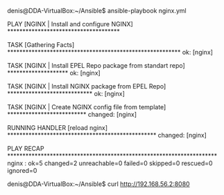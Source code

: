 denis@DDA-VirtualBox:~/Ansible$ ansible-playbook nginx.yml

PLAY [NGINX | Install and configure NGINX] *************************************

TASK [Gathering Facts] *********************************************************
ok: [nginx]

TASK [NGINX | Install EPEL Repo package from standart repo] ********************
ok: [nginx]

TASK [NGINX | Install NGINX package from EPEL Repo] ****************************
ok: [nginx]

TASK [NGINX | Create NGINX config file from template] **************************
changed: [nginx]

RUNNING HANDLER [reload nginx] *************************************************
changed: [nginx]

PLAY RECAP *********************************************************************
nginx                      : ok=5    changed=2    unreachable=0    failed=0    skipped=0    rescued=0    ignored=0   

denis@DDA-VirtualBox:~/Ansible$ curl http://192.168.56.2:8080
<!DOCTYPE HTML PUBLIC "-//W3C//DTD HTML 4.01 Transitional//EN">
<html>
<head>
  <title>Welcome to CentOS</title>
  <style rel="stylesheet" type="text/css"> 

	html {
	background-image:url(img/html-background.png);
	background-color: white;
	font-family: "DejaVu Sans", "Liberation Sans", sans-serif;
	font-size: 0.85em;
	line-height: 1.25em;
	margin: 0 4% 0 4%;
	}

	body {
...
